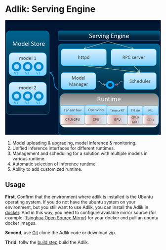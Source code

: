 # Adlik: Serving Engine

![Serving Engine schematic diagram](../resources/serving-engine-new.png)

1. Model uploading & upgrading, model inference & monitoring.
2. Unified inference interfaces for different runtimes.
3. Management and scheduling for a solution with multiple models in various runtime.
4. Automatic selection of inference runtime.
5. Ability to add customized runtime.

## Usage

**First**, Confirm that the environment where adlik is installed is the Ubuntu operating system. If you do not have the
ubuntu system on your environment, but you still want to use Adlik, you can install the Adlik in
[docker](https://www.docker.com/). And in this way, you need to configure available mirror source (for example:
[Tsinghua Open Source Mirror](https://mirrors.tuna.tsinghua.edu.cn/)) for your docker and pull an ubuntu docker images.

**Second**, use [Git](https://git-scm.com/download) clone the Adlik code or download zip.

**Thrid**, follw the [build step](../README.md#build) build the Adlik.
